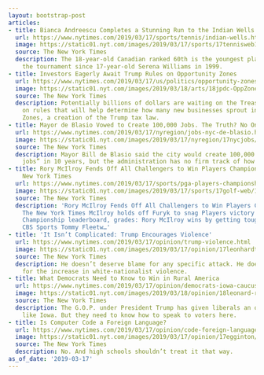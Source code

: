 ```yaml
---
layout: bootstrap-post
articles:
- title: Bianca Andreescu Completes a Stunning Run to the Indian Wells Title
  url: https://www.nytimes.com/2019/03/17/sports/tennis/indian-wells.html
  image: https://static01.nyt.com/images/2019/03/17/sports/17tennisweb1/17tennisweb1-facebookJumbo.jpg
  source: The New York Times
  description: The 18-year-old Canadian ranked 60th is the youngest player to win
    the tournament since 17-year-old Serena Williams in 1999.
- title: Investors Eagerly Await Trump Rules on Opportunity Zones
  url: https://www.nytimes.com/2019/03/17/us/politics/opportunity-zones.html
  image: https://static01.nyt.com/images/2019/03/18/arts/18jpdc-OppZone-print/merlin_152235210_7750ff45-2f33-4e57-8ba5-e57983d2ab48-facebookJumbo.jpg
  source: The New York Times
  description: Potentially billions of dollars are waiting on the Treasury’s decision
    on rules that will help determine how many new businesses sprout in Opportunity
    Zones, a creation of the Trump tax law.
- title: Mayor de Blasio Vowed to Create 100,000 Jobs. The Truth? No One Really Knows.
  url: https://www.nytimes.com/2019/03/17/nyregion/jobs-nyc-de-blasio.html
  image: https://static01.nyt.com/images/2019/03/17/nyregion/17nycjobs/17nycjobs-facebookJumbo.jpg
  source: The New York Times
  description: Mayor Bill de Blasio said the city would create 100,000 “good-paying
    jobs” in 10 years, but the administration has no firm track of how it’s doing.
- title: Rory McIlroy Fends Off All Challengers to Win Players Championship - The
    New York Times
  url: https://www.nytimes.com/2019/03/17/sports/pga-players-championship-rory-mcilroy.html
  image: https://static01.nyt.com/images/2019/03/17/sports/17golf-web/17golf-web-facebookJumbo.jpg
  source: The New York Times
  description: 'Rory McIlroy Fends Off All Challengers to Win Players Championship
    The New York Times McIlroy holds off Furyk to snag Players victory ESPN 2019 Players
    Championship leaderboard, grades: Rory McIlroy wins by getting tough on the weekend
    CBS Sports Tommy Fleetw…'
- title: 'It Isn’t Complicated: Trump Encourages Violence'
  url: https://www.nytimes.com/2019/03/17/opinion/trump-violence.html
  image: https://static01.nyt.com/images/2019/03/17/opinion/17leonhardt/17leonhardt-facebookJumbo.jpg
  source: The New York Times
  description: He doesn’t deserve blame for any specific attack. He does deserve blame
    for the increase in white-nationalist violence.
- title: What Democrats Need to Know to Win in Rural America
  url: https://www.nytimes.com/2019/03/17/opinion/democrats-iowa-caucus.html
  image: https://static01.nyt.com/images/2019/03/18/opinion/18leonard-russell/18leonard-russell-facebookJumbo.jpg
  source: The New York Times
  description: The G.O.P. under President Trump has given liberals an opening in places
    like Iowa. But they need to know how to speak to voters here.
- title: Is Computer Code a Foreign Language?
  url: https://www.nytimes.com/2019/03/17/opinion/code-foreign-language.html
  image: https://static01.nyt.com/images/2019/03/17/opinion/17egginton/17egginton-facebookJumbo.jpg
  source: The New York Times
  description: No. And high schools shouldn’t treat it that way.
as_of_date: '2019-03-17'
---
```


